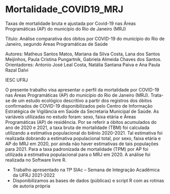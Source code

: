 # Mortalidade_COVID19_MRJ

Taxas de mortalidade bruta e ajustada por Covid-19 nas Áreas Programáticas (AP) do município do Rio de Janeiro (MRJ)

Título: Análise comparativa dos óbitos por COVID-19 do município do Rio de Janeiro, segundo Áreas Programáticas de Saúde

Autores: Matheus Santos Matos, Mariana da Silva Costa, Lana dos Santos Meijinhos, Paula Cristina Pungartnik, Gabriela Almeida Chaves dos Santos.
Orientadores: Antonio José Leal Costa, Natália Santana Paiva e Ana Paula Razal Dalvi

IESC UFRJ

O presente trabalho visa apresentar o perfil da mortalidade por COVID-19 nas Áreas Programáticas (AP) do município do Rio de Janeiro (MRJ). 
Trata-se de um estudo ecológico descritivo a partir dos registros dos óbitos confirmados de COVID-19 disponibilizados pelo Centro de Informação
Estratégica de Vigilância em Saúde da Secretaria Municipal de Saúde. As variáveis utilizadas no estudo foram: sexo, faixa etária e Áreas Programáticas (AP) de residência.
Por se referir a óbitos acumulados do ano de 2020 e 2021, a taxa bruta de mortalidade (TBM) foi calculada utilizando a estimativa populacional do biênio 2020-2021. 
Tal estimativa foi realizada dobrando a estimativa populacional total, por sexo, faixa etária e AP do MRJ em 2020, por ainda não haver estimativas de tais populações para 2021.
Para a taxa padronizada de mortalidade (TPM) por AP foi utilizada a estimativa populacional para o MRJ em 2020. A análise foi realizada no Software livre R. 



- Trabalho apresentado na 11ª SIAc – Semana de Integração Acadêmica da UFRJ 2021-2022
- Disponibilizamos as bases de dados (públicas) e script R com as rotinas de autoria própria
